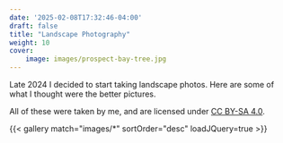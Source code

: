 ```yaml
---
date: '2025-02-08T17:32:46-04:00'
draft: false
title: "Landscape Photography"
weight: 10
cover:
    image: images/prospect-bay-tree.jpg
---
```


Late 2024 I decided to start taking landscape photos. Here are some of what I thought were the better pictures.

All of these were taken by me, and are licensed under [CC BY-SA 4.0](https://creativecommons.org/licenses/by-sa/4.0/).

{{< gallery match="images/*" sortOrder="desc" loadJQuery=true >}}
